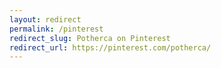 ```yaml
---
layout: redirect
permalink: /pinterest
redirect_slug: Potherca on Pinterest
redirect_url: https://pinterest.com/potherca/
---
```

